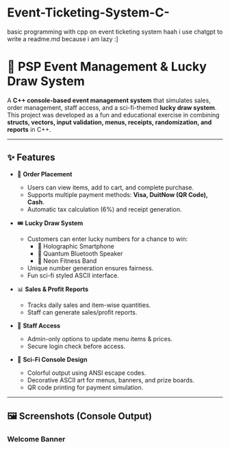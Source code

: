 # Event-Ticketing-System-C-
basic programming with cpp on event ticketing system
haah i use chatgpt to write a readme.md because i am lazy :]
# 🎉 PSP Event Management & Lucky Draw System

A **C++ console-based event management system** that simulates sales, order management, staff access, and a sci-fi-themed **lucky draw system**.  
This project was developed as a fun and educational exercise in combining **structs, vectors, input validation, menus, receipts, randomization, and reports** in C++.  

---

## ✨ Features

- 🛒 **Order Placement**
  - Users can view items, add to cart, and complete purchase.
  - Supports multiple payment methods: **Visa, DuitNow (QR Code), Cash**.
  - Automatic tax calculation (6%) and receipt generation.

- 🎟️ **Lucky Draw System**
  - Customers can enter lucky numbers for a chance to win:
    - 🥇 Holographic Smartphone
    - 🥈 Quantum Bluetooth Speaker
    - 🥉 Neon Fitness Band
  - Unique number generation ensures fairness.
  - Fun sci-fi styled ASCII interface.

- 📊 **Sales & Profit Reports**
  - Tracks daily sales and item-wise quantities.
  - Staff can generate sales/profit reports.

- 🔑 **Staff Access**
  - Admin-only options to update menu items & prices.
  - Secure login check before access.

- 🎨 **Sci-Fi Console Design**
  - Colorful output using ANSI escape codes.
  - Decorative ASCII art for menus, banners, and prize boards.
  - QR code printing for payment simulation.

---

## 🖼️ Screenshots (Console Output)

### Welcome Banner

